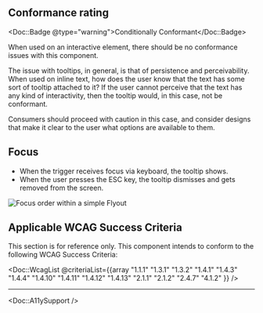 ## Conformance rating

<Doc::Badge @type="warning">Conditionally Conformant</Doc::Badge>

When used on an interactive element, there should be no conformance issues with this component.

The issue with tooltips, in general, is that of persistence and perceivability. When used on inline text, how does the user know that the text has some sort of tooltip attached to it? If the user cannot perceive that the text has any kind of interactivity, then the tooltip would, in this case, not be conformant.

Consumers should proceed with caution in this case, and consider designs that make it clear to the user what options are available to them.


## Focus

- When the trigger receives focus via keyboard, the tooltip shows.
- When the user presses the ESC key, the tooltip dismisses and gets removed from the screen.

![Focus order within a simple Flyout](/assets/components/tooltip/tooltip-focus.png)

## Applicable WCAG Success Criteria

This section is for reference only. This component intends to conform to the following WCAG Success Criteria:

<Doc::WcagList @criteriaList={{array "1.1.1" "1.3.1" "1.3.2" "1.4.1" "1.4.3" "1.4.4" "1.4.10" "1.4.11" "1.4.12" "1.4.13" "2.1.1" "2.1.2" "2.4.7" "4.1.2" }} />

---

<Doc::A11ySupport />
